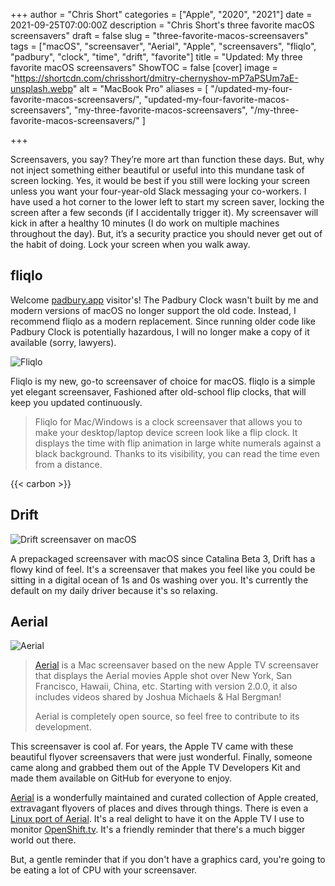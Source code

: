 +++
author = "Chris Short"
categories = ["Apple", "2020", "2021"]
date = 2021-09-25T07:00:00Z
description = "Chris Short's three favorite macOS screensavers"
draft = false
slug = "three-favorite-macos-screensavers"
tags = ["macOS", "screensaver", "Aerial", "Apple", "screensavers", "fliqlo", "padbury", "clock", "time", "drift", "favorite"]
title = "Updated: My three favorite macOS screensavers"
ShowTOC = false
[cover]
image = "https://shortcdn.com/chrisshort/dmitry-chernyshov-mP7aPSUm7aE-unsplash.webp"
alt = "MacBook Pro"
aliases = [
    "/updated-my-four-favorite-macos-screensavers/",
    "updated-my-four-favorite-macos-screensavers",
    "my-three-favorite-macos-screensavers",
    "/my-three-favorite-macos-screensavers/"
]

+++

Screensavers, you say? They’re more art than function these days. But, why not inject something either beautiful or useful into this mundane task of screen locking. Yes, it would be best if you still were locking your screen unless you want your four-year-old Slack messaging your co-workers. I have used a hot corner to the lower left to start my screen saver, locking the screen after a few seconds (if I accidentally trigger it). My screensaver will kick in after a healthy 10 minutes (I do work on multiple machines throughout the day). But, it’s a security practice you should never get out of the habit of doing. Lock your screen when you walk away.

## fliqlo

Welcome [padbury.app](https://padbury.app) visitor's! The Padbury Clock wasn't built by me and modern versions of macOS no longer support the old code. Instead, I recommend fliqlo as a modern replacement. Since running older code like Padbury Clock is potentially hazardous, I will no longer make a copy of it available (sorry, lawyers).

![Fliqlo](https://shortcdn.com/chrisshort/fliqlo.webp#center)

Fliqlo is my new, go-to screensaver of choice for macOS. fliqlo is a simple yet elegant screensaver, Fashioned after old-school flip clocks, that will keep you updated continuously.

> Fliqlo for Mac/Windows is a clock screensaver that allows you to make your desktop/laptop device screen look like a flip clock. It displays the time with flip animation in large white numerals against a black background. Thanks to its visibility, you can read the time even from a distance.

{{< carbon >}}

## Drift

![Drift screensaver on macOS](https://shortcdn.com/chrisshort/drift_macos.jpg#center)

A prepackaged screensaver with macOS since Catalina Beta 3, Drift has a flowy kind of feel. It's a screensaver that makes you feel like you could be sitting in a digital ocean of 1s and 0s washing over you. It's currently the default on my daily driver because it's so relaxing.

## Aerial

![Aerial](https://shortcdn.com/chrisshort/aerial-screensaver.webp#center)

>[Aerial](https://aerialscreensaver.github.io/) is a Mac screensaver based on the new Apple TV screensaver that displays the Aerial movies Apple shot over New York, San Francisco, Hawaii, China, etc. Starting with version 2.0.0, it also includes videos shared by Joshua Michaels & Hal Bergman!
>
>Aerial is completely open source, so feel free to contribute to its development.

This screensaver is cool af. For years, the Apple TV came with these beautiful flyover screensavers that were just wonderful. Finally, someone came along and grabbed them out of the Apple TV Developers Kit and made them available on GitHub for everyone to enjoy.

[Aerial](https://aerialscreensaver.github.io/) is a wonderfully maintained and curated collection of Apple created, extravagant flyovers of places and dives through things. There is even a [Linux port of Aerial](https://github.com/graysky2/xscreensaver-aerial/). It's a real delight to have it on the Apple TV I use to monitor [OpenShift.tv](https://openshift.tv). It's a friendly reminder that there's a much bigger world out there.

But, a gentle reminder that if you don't have a graphics card, you're going to be eating a lot of CPU with your screensaver.

